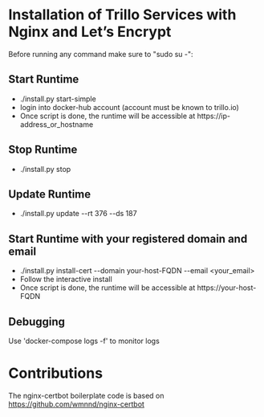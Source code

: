 # Installation of Trillo Services with Nginx and Let’s Encrypt

Before running any command make sure to "sudo su -":

## Start Runtime
- ./install.py start-simple
- login into docker-hub account (account must be known to trillo.io)
- Once script is done, the runtime will be accessible at
  https://ip-address_or_hostname

## Stop Runtime
- ./install.py stop

## Update Runtime
- ./install.py update --rt 376 --ds 187

## Start Runtime with your registered domain and email
- ./install.py install-cert --domain your-host-FQDN --email <your_email>
- Follow the interactive install
- Once script is done, the runtime will be accessible at
  https://your-host-FQDN


## Debugging
Use 'docker-compose logs -f' to monitor logs

# Contributions
The nginx-certbot boilerplate code is based on
https://github.com/wmnnd/nginx-certbot

